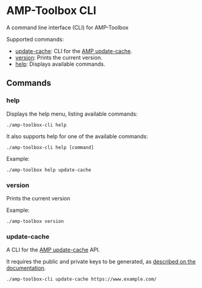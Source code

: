 # AMP-Toolbox CLI

A command line interface (CLI) for AMP-Toolbox

Supported commands:
- [update-cache](#update-cache): CLI for the [AMP update-cache](https://developers.google.com/amp/cache/update-cache).
- [version](#version): Prints the current version.
- [help](#help): Displays available commands.

## Commands

### help

Displays the help menu, listing available commands:
```
./amp-toolbox-cli help
```

It also supports help for one of the available commands:
```
./amp-toolbox-cli help [command]
```

Example:
```shell
./amp-toolbox help update-cache
```

### version
Prints the current version

Example:
```shell
./amp-toolbox version
```

### update-cache
A CLI for the [AMP update-cache](https://developers.google.com/amp/cache/update-cache) API.

It requires the public and private keys to be generated, as [described on the documentation](https://developers.google.com/amp/cache/update-cache#rsa-keys). 



```shell
./amp-toolbox-cli update-cache https://www.example.com/
```